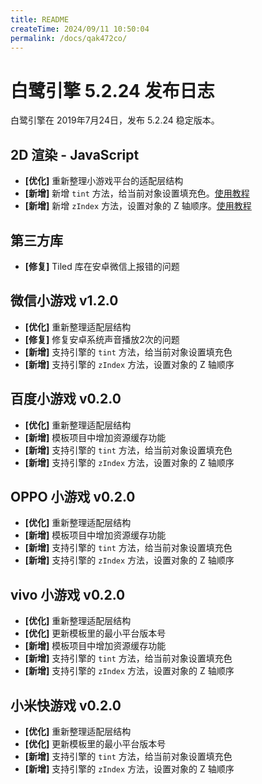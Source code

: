 ```yaml
---
title: README
createTime: 2024/09/11 10:50:04
permalink: /docs/qak472co/
---
```

# 白鹭引擎 5.2.24 发布日志
白鹭引擎在 2019年7月24日，发布 5.2.24 稳定版本。

## 2D 渲染 - JavaScript
- **[优化]** 重新整理小游戏平台的适配层结构
- **[新增]** 新增 `tint` 方法，给当前对象设置填充色。[使用教程](../../colorEffects/tint/README.md)
- **[新增]** 新增 `zIndex` 方法，设置对象的 Z 轴顺序。[使用教程](../../displayObject/resetDepth/README.md)

## 第三方库
- **[修复]** Tiled 库在安卓微信上报错的问题

## 微信小游戏 v1.2.0
- **[优化]** 重新整理适配层结构
- **[修复]** 修复安卓系统声音播放2次的问题
- **[新增]** 支持引擎的 `tint` 方法，给当前对象设置填充色
- **[新增]** 支持引擎的 `zIndex` 方法，设置对象的 Z 轴顺序

## 百度小游戏 v0.2.0
- **[优化]** 重新整理适配层结构
- **[新增]** 模板项目中增加资源缓存功能
- **[新增]** 支持引擎的 `tint` 方法，给当前对象设置填充色
- **[新增]** 支持引擎的 `zIndex` 方法，设置对象的 Z 轴顺序

## OPPO 小游戏 v0.2.0
- **[优化]** 重新整理适配层结构
- **[新增]** 模板项目中增加资源缓存功能
- **[新增]** 支持引擎的 `tint` 方法，给当前对象设置填充色
- **[新增]** 支持引擎的 `zIndex` 方法，设置对象的 Z 轴顺序

## vivo 小游戏 v0.2.0
- **[优化]** 重新整理适配层结构
- **[优化]** 更新模板里的最小平台版本号
- **[新增]** 模板项目中增加资源缓存功能
- **[新增]** 支持引擎的 `tint` 方法，给当前对象设置填充色
- **[新增]** 支持引擎的 `zIndex` 方法，设置对象的 Z 轴顺序

## 小米快游戏 v0.2.0
- **[优化]** 重新整理适配层结构
- **[优化]** 更新模板里的最小平台版本号
- **[新增]** 支持引擎的 `tint` 方法，给当前对象设置填充色
- **[新增]** 支持引擎的 `zIndex` 方法，设置对象的 Z 轴顺序
